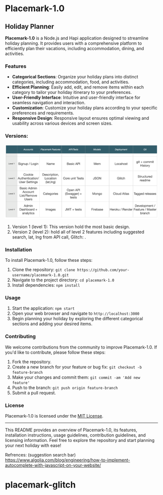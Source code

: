 # Placemark-1.0

## Holiday Planner

**Placemark-1.0** is a Node.js and Hapi application designed to streamline holiday planning. It provides users with a comprehensive platform to efficiently plan their vacations, including accommodation, dining, and activities.

### Features

- **Categorical Sections**: Organize your holiday plans into distinct categories, including accommodation, food, and activities.
- **Efficient Planning**: Easily add, edit, and remove items within each category to tailor your holiday itinerary to your preferences.
- **User-Friendly Interface**: Intuitive and user-friendly interface for seamless navigation and interaction.
- **Customization**: Customize your holiday plans according to your specific preferences and requirements.
- **Responsive Design**: Responsive layout ensures optimal viewing and usability across various devices and screen sizes.

### Versions:

![Project Version](public/images/png/versions.png)

1. Version 1 (level 1): This version hold the most basic design.
2. Version 2 (level 2): hold all of level 2 features including suggested search, lat, lng from API call, Glitch: .

### Installation

To install Placemark-1.0, follow these steps:

1. Clone the repository: `git clone https://github.com/your-username/placemark-1.0.git`
2. Navigate to the project directory: `cd placemark-1.0`
3. Install dependencies: `npm install`

### Usage

1. Start the application: `npm start`
2. Open your web browser and navigate to `http://localhost:3000`
3. Begin planning your holiday by exploring the different categorical sections and adding your desired items.

### Contributing

We welcome contributions from the community to improve Placemark-1.0. If you'd like to contribute, please follow these steps:

1. Fork the repository.
2. Create a new branch for your feature or bug fix: `git checkout -b feature-branch`
3. Make your changes and commit them: `git commit -am 'Add new feature'`
4. Push to the branch: `git push origin feature-branch`
5. Submit a pull request.

### License

Placemark-1.0 is licensed under the [MIT License](LICENSE).

---

This README provides an overview of Placemark-1.0, its features, installation instructions, usage guidelines, contribution guidelines, and licensing information. Feel free to explore the repository and start planning your next holiday with ease!

Refrences: 
(suggestion search bar)
https://www.algolia.com/blog/engineering/how-to-implement-autocomplete-with-javascript-on-your-website/
# placemark-glitch

